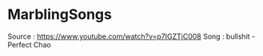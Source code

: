# MarblingSongs

Source : https://www.youtube.com/watch?v=p7IGZTjC008
Song : bullshit - Perfect Chao

